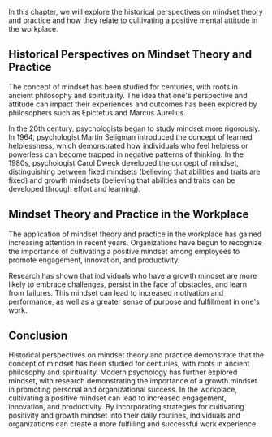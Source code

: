 
In this chapter, we will explore the historical perspectives on mindset theory and practice and how they relate to cultivating a positive mental attitude in the workplace.

Historical Perspectives on Mindset Theory and Practice
------------------------------------------------------

The concept of mindset has been studied for centuries, with roots in ancient philosophy and spirituality. The idea that one's perspective and attitude can impact their experiences and outcomes has been explored by philosophers such as Epictetus and Marcus Aurelius.

In the 20th century, psychologists began to study mindset more rigorously. In 1964, psychologist Martin Seligman introduced the concept of learned helplessness, which demonstrated how individuals who feel helpless or powerless can become trapped in negative patterns of thinking. In the 1980s, psychologist Carol Dweck developed the concept of mindset, distinguishing between fixed mindsets (believing that abilities and traits are fixed) and growth mindsets (believing that abilities and traits can be developed through effort and learning).

Mindset Theory and Practice in the Workplace
--------------------------------------------

The application of mindset theory and practice in the workplace has gained increasing attention in recent years. Organizations have begun to recognize the importance of cultivating a positive mindset among employees to promote engagement, innovation, and productivity.

Research has shown that individuals who have a growth mindset are more likely to embrace challenges, persist in the face of obstacles, and learn from failures. This mindset can lead to increased motivation and performance, as well as a greater sense of purpose and fulfillment in one's work.

Conclusion
----------

Historical perspectives on mindset theory and practice demonstrate that the concept of mindset has been studied for centuries, with roots in ancient philosophy and spirituality. Modern psychology has further explored mindset, with research demonstrating the importance of a growth mindset in promoting personal and organizational success. In the workplace, cultivating a positive mindset can lead to increased engagement, innovation, and productivity. By incorporating strategies for cultivating positivity and growth mindset into their daily routines, individuals and organizations can create a more fulfilling and successful work experience.
